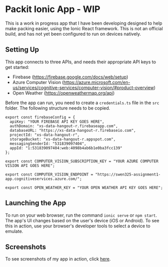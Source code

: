 # Packit Ionic App - WIP
This is a work in progress app that I have been developing designed to help make packing easier,
using the Ionic React framework. This is not an official build, and has not yet been configured to run on
devices natively. 

## Setting Up
This app connects to three APIs, and needs their appropriate API keys to get started:
- Firebase (https://firebase.google.com/docs/web/setup)
- Azure Computer Vision (https://azure.microsoft.com/en-us/services/cognitive-services/computer-vision/#product-overview)
- Open Weather (https://openweathermap.org/api)

Before the app can run, you need to create a `credentials.ts` file in the `src` folder.
The following structure needs to be copied.
```
export const firebaseConfig = {
  apiKey: "YOUR FIREBASE API KEY GOES HERE",
  authDomain: "xs-data-hangout-r.firebaseapp.com",
  databaseURL: "https://xs-data-hangout-r.firebaseio.com",
  projectId: "xs-data-hangout-r",
  storageBucket: "xs-data-hangout-r.appspot.com",
  messagingSenderId: "531839097404",
  appId: "1:531839097404:web:4098b4ab6b1e0ba3fcc139"
};

export const COMPUTER_VISION_SUBSCRIPTION_KEY = "YOUR AZURE COMPUTER VISION API GOES HERE";

export const COMPUTER_VISION_ENDPOINT = "https://swen325-assignment1-app.cognitiveservices.azure.com/";

export const OPEN_WEATHER_KEY = "YOUR OPEN WEATHER API KEY GOES HERE";
```

## Launching the App
To run on your web browser, run the command `ionic serve` or `npm start`.
The app's UI changes based on the user's device (iOS or Android). To see this in action, use your browser's
developer tools to select a device to emulate.

## Screenshots
To see screenshots of my app in action, click [here]().
